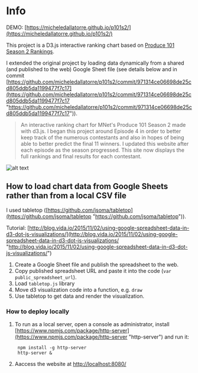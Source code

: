 # Info #

DEMO: [https://micheledallatorre.github.io/p101s2/](https://micheledallatorre.github.io/p101s2/)

This project is a D3.js interactive ranking chart based on [Produce 101 Season 2 Rankings](https://p101s2.github.io/).

I extended the original project by loading data dynamically from a shared (and published to the web) Google Sheet file (see details below and in commit [https://github.com/micheledallatorre/p101s2/commit/971314ce06698de25cd805ddb5da1199477f7c17](https://github.com/micheledallatorre/p101s2/commit/971314ce06698de25cd805ddb5da1199477f7c17 "https://github.com/micheledallatorre/p101s2/commit/971314ce06698de25cd805ddb5da1199477f7c17")). 

> An interactive ranking chart for MNet's Produce 101 Season 2 made with d3.js. I began this project around Episode 4 in order to better keep track of the numerous contestants and also in hopes of being able to better predict the final 11 winners. I updated this website after each episode as the season progressed. This site now displays the full rankings and final results for each contestant.
> 
![alt text](screenshot.png "Screenshot")

## How to load chart data from Google Sheets rather than from a local CSV file ##

I used tabletop ([https://github.com/jsoma/tabletop](https://github.com/jsoma/tabletop "https://github.com/jsoma/tabletop")).

Tutorial: [http://blog.vida.io/2015/11/02/using-google-spreadsheet-data-in-d3-dot-js-visualizations/](http://blog.vida.io/2015/11/02/using-google-spreadsheet-data-in-d3-dot-js-visualizations/ "http://blog.vida.io/2015/11/02/using-google-spreadsheet-data-in-d3-dot-js-visualizations/")

1. Create a Google Sheet file and publish the spreadsheet to the web.
2. Copy published spreadsheet URL and paste it into the code (`var public_spreadsheet_url`).
3. Load `tabletop.js` library
4. Move d3 visualization code into a function, e.g. `draw`
5. Use tabletop to get data and render the visualization.





### How to deploy locally ###

1. To run as a local server, open a console as administrator, install [https://www.npmjs.com/package/http-server](https://www.npmjs.com/package/http-server "http-server") and run it:



    	npm install -g http-server
    	http-server &


2. Aaccess the website at [http://localhost:8080/](http://localhost:8080/ "http://localhost:8080/")
